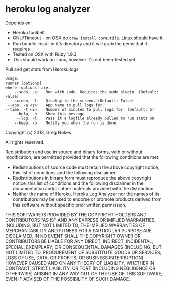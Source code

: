 heroku log analyzer
===================

Depends on:

* Heroku toolbelt.
* GNU/Timeout - on OSX do ``brew install coreutils``. Linux should have it.
* Run bundle install in it's directory and it will grab the gems that it requires
* Tested on OSX with Ruby 1.9.3
* This should work on linux, however it's not been tested yet

Pull and get stats from Heroku logs
  
    Usage:
    runner [options]
    where [options] are:
        --sudo, -s:   Run with sudo. Requires the sudo plugin. (Default: False)
      --screen, -f:   Display to the screen. (Default: False)
     --app, -a <s>:   App Name to pull logs for.
    --time, -t <i>:   Number of minutes to pull logs for. (Default: 5)
        --help, -h:   Show this message
         --log, -l:   Pass it a logfile already pulled to run stats on
        --beep, -b:   Notify you when the run is done

Copyright (c) 2013, Greg Nokes

All rights reserved.

Redistribution and use in source and binary forms, with or without modification, are permitted provided that the following conditions are met:

* Redistributions of source code must retain the above copyright notice, this list of conditions and the following disclaimer.
* Redistributions in binary form must reproduce the above copyright notice, this list of conditions and the following disclaimer in the documentation and/or other materials provided with the distribution.
* Neither the name of Heroku, Heroku Log Analyzer nor the names of its contributors may be used to endorse or promote products derived from this software without specific prior written permission.

THIS SOFTWARE IS PROVIDED BY THE COPYRIGHT HOLDERS AND CONTRIBUTORS
"AS IS" AND ANY EXPRESS OR IMPLIED WARRANTIES, INCLUDING, BUT NOT
LIMITED TO, THE IMPLIED WARRANTIES OF MERCHANTABILITY AND FITNESS FOR
A PARTICULAR PURPOSE ARE DISCLAIMED. IN NO EVENT SHALL THE COPYRIGHT OWNER OR
CONTRIBUTORS BE LIABLE FOR ANY DIRECT, INDIRECT, INCIDENTAL, SPECIAL,
EXEMPLARY, OR CONSEQUENTIAL DAMAGES (INCLUDING, BUT NOT LIMITED TO,
PROCUREMENT OF SUBSTITUTE GOODS OR SERVICES; LOSS OF USE, DATA, OR
PROFITS; OR BUSINESS INTERRUPTION) HOWEVER CAUSED AND ON ANY THEORY OF
LIABILITY, WHETHER IN CONTRACT, STRICT LIABILITY, OR TORT (INCLUDING
NEGLIGENCE OR OTHERWISE) ARISING IN ANY WAY OUT OF THE USE OF THIS
SOFTWARE, EVEN IF ADVISED OF THE POSSIBILITY OF SUCH DAMAGE.